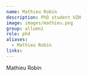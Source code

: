 ```yaml
---
name: Mathieu Robin
description: PhD student UZH
image: images/mathieu.png
group: allumni
role: phd
aliases:
  - Mathieu Robin
links:
---
```


Mathieu Robin